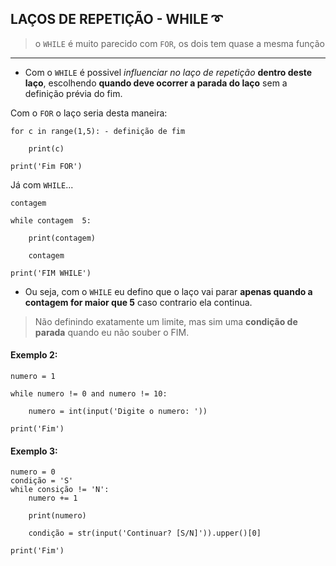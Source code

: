 ## LAÇOS DE REPETIÇÃO - WHILE :curly_loop:

> o `WHILE` é muito parecido com `FOR`, os dois tem quase a mesma função

---

* Com o `WHILE` é possivel *influenciar no laço de repetição* **dentro deste laço**, escolhendo **quando deve ocorrer a parada do laço** sem a definição prévia do fim.

Com o `FOR` o laço seria desta maneira:

```
for c in range(1,5): - definição de fim

    print(c)
    
print('Fim FOR')
```

Já  com `WHILE`...

```
contagem

while contagem  5:

    print(contagem)
    
    contagem
    
print('FIM WHILE')
```

* Ou seja, com o `WHILE` eu defino que o laço vai parar **apenas quando a contagem for maior que 5** caso contrario ela continua.
> Não definindo exatamente um limite, mas sim uma **condição de parada** quando eu não souber o FIM.

#### Exemplo 2:

```
numero = 1

while numero != 0 and numero != 10:

    numero = int(input('Digite o numero: '))
    
print('Fim')
```

#### Exemplo 3:

```
numero = 0
condição = 'S'
while consição != 'N':
    numero += 1
    
    print(numero)
    
    condição = str(input('Continuar? [S/N]')).upper()[0]
    
print('Fim')
```
